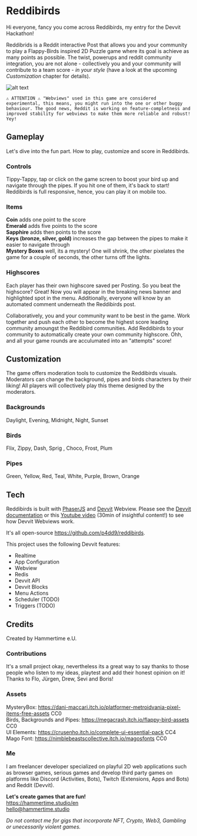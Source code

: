 # Reddibirds

Hi everyone, fancy you come across Reddibirds, my entry for the Devvit Hackathon!

Reddibrids is a Reddit interactive Post that allows you and your community to play a Flappy-Birds inspired 2D Puzzle game where its goal is achieve as many points as possible. The twist, powerups and reddit community integration, you are not alone - collectively you and your community will contribute to a team score - _in your style_ (have a look at the upcoming _Customization_ chapter for details).

![alt text](assets/splash-background.gif)

```
⚠️ ATTENTION ⚠️ "Webviews" used in this game are considered experimental, this means, you might run into the one or other buggy behaviour. The good news, Reddit is working on feature-completness and improved stability for webviews to make them more reliable and robust! Yey!
```

## Gameplay

Let's dive into the fun part. How to play, customize and score in Reddibirds.

### Controls

Tippy-Tappy, tap or click on the game screen to boost your bird up and navigate through the pipes. If you hit one of them, it's back to start! Reddibirds is full responsive, hence, you can play it on mobile too.

### Items

**Coin** adds one point to the score  
**Emerald** adds five points to the score  
**Sapphire** adds then points to the score  
**Keys (bronze, silver, gold)** increases the gap between the pipes to make it easier to navigate through  
**Mystery Boxes** well, its a mystery! One will shrink, the other pixelates the game for a couple of seconds, the other turns off the lights.

### Highscores

Each player has their own highscore saved per Posting. So you beat the highscore? Great! Now you will appear in the breaking news banner and highlighted spot in the menu. Additionally, everyone will know by an automated comment underneath the Reddibirds post.

Collaboratively, you and your community want to be best in the game. Work together and push each other to become the highest score leading community amoungst the Reddibird communities. Add Reddibirds to your community to automatically create your own community highscore. Ohh, and all your game rounds are acculumated into an "attempts" score!

## Customization

The game offers moderation tools to customize the Reddibirds visuals. Moderators can change the background, pipes and birds characters by their liking! All players will collectively play this theme designed by the moderators.

### Backgrounds

Daylight, Evening, Midnight, Night, Sunset

### Birds

Flix, Zippy, Dash, Sprig , Choco, Frost, Plum

### Pipes

Green, Yellow, Red, Teal, White, Purple, Brown, Orange

## Tech

Reddibirds is built with [PhaserJS](https://phaser.io/) and [Devvit](https://developers.reddit.com/docs) Webview.
Please see the [Devvit documentation](https://developers.reddit.com/docs) or this [Youtube video](https://www.youtube.com/watch?v=BhbWn8TnXvo) (30min of insightful content!) to see how Devvit Webviews work.

It's all open-source https://github.com/p4dd9/reddibirds.

This project uses the following Devvit features:

- Realtime
- App Configuration
- Webview
- Redis
- Devvit API
- Devvit Blocks
- Menu Actions
- Scheduler (TODO)
- Triggers (TODO)

## Credits

Created by Hammertime e.U.

### Contributions

It's a small project okay, nevertheless its a great way to say thanks to those people who listen to my ideas, playtest and add their honest opinion on it! Thanks to Flo, Jürgen, Drew, Sevi and Boris!

### Assets

MysteryBox: https://dani-maccari.itch.io/platformer-metroidvania-pixel-items-free-assets CC0  
Birds, Backgrounds and Pipes: https://megacrash.itch.io/flappy-bird-assets CC0  
UI Elements: https://crusenho.itch.io/complete-ui-essential-pack CC4  
Mago Font: https://nimblebeastscollective.itch.io/magosfonts CC0

### Me

I am freelancer developer specialized on playful 2D web applications such as browser games, serious games and develop third party games on platforms like Discord (Activities, Bots), Twitch (Extensions, Apps and Bots) and Reddit (Devvit).

**Let's create games that are fun!**  
https://hammertime.studio/en  
hello@hammertime.studio

_Do not contact me for gigs that incorporate NFT, Crypto, Web3, Gambling or unecessarily violent games._
